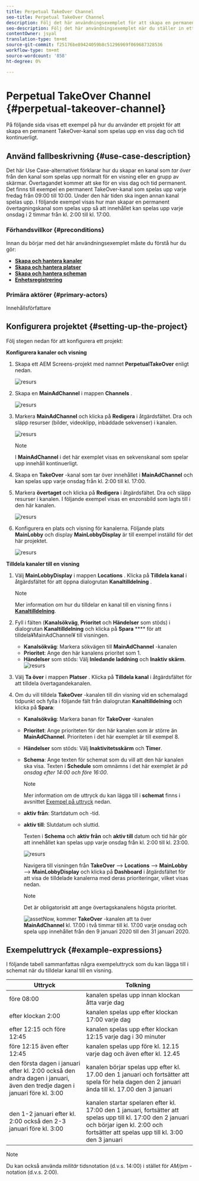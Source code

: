 ```yaml
---
title: Perpetual TakeOver Channel
seo-title: Perpetual TakeOver Channel
description: Följ det här användningsexemplet för att skapa en permanent TakeOver-kanal.
seo-description: Följ det här användningsexemplet när du ställer in ett projekt som skapar en permanent TakeOver-kanal som spelas upp en viss tid och dag kontinuerligt.
contentOwner: jsyal
translation-type: tm+mt
source-git-commit: f25176be89424059b8c51296969f069687328536
workflow-type: tm+mt
source-wordcount: '858'
ht-degree: 0%

---
```



# Perpetual TakeOver Channel {#perpetual-takeover-channel}

På följande sida visas ett exempel på hur du använder ett projekt för att skapa en permanent TakeOver-kanal som spelas upp en viss dag och tid kontinuerligt.

## Använd fallbeskrivning {#use-case-description}

Det här Use Case-alternativet förklarar hur du skapar en kanal som *tar över* från den kanal som spelas upp normalt för en visning eller en grupp av skärmar. Övertagandet kommer att ske för en viss dag och tid permanent.
Det finns till exempel en permanent TakeOver-kanal som spelas upp varje fredag från 09:00 till 10:00. Under den här tiden ska ingen annan kanal spelas upp. I följande exempel visas hur man skapar en permanent övertagningskanal som spelas upp så att innehållet kan spelas upp varje onsdag i 2 timmar från kl. 2:00 till kl. 17:00.

### Förhandsvillkor {#preconditions}

Innan du börjar med det här användningsexemplet måste du förstå hur du gör:

* **[Skapa och hantera kanaler](managing-channels.md)**
* **[Skapa och hantera platser](managing-locations.md)**
* **[Skapa och hantera scheman](managing-schedules.md)**
* **[Enhetsregistrering](device-registration.md)**

### Primära aktörer {#primary-actors}

Innehållsförfattare

## Konfigurera projektet {#setting-up-the-project}

Följ stegen nedan för att konfigurera ett projekt:

**Konfigurera kanaler och visning**

1. Skapa ett AEM Screens-projekt med namnet **PerpetualTakeOver** enligt nedan.

   ![resurs](assets/p_usecase1.png)

1. Skapa en **MainAdChannel** i mappen **Channels** .

   ![resurs](assets/p_usecase2.png)

1. Markera **MainAdChannel** och klicka på **Redigera** i åtgärdsfältet. Dra och släpp resurser (bilder, videoklipp, inbäddade sekvenser) i kanalen.

   ![resurs](assets/p_usecase3.png)


   >[!NOTE]
   >I **MainAdChannel** i det här exemplet visas en sekvenskanal som spelar upp innehåll kontinuerligt.

1. Skapa en **TakeOver** -kanal som tar över innehållet i **MainAdChannel** och kan spelas upp varje onsdag från kl. 2:00 till kl. 17:00.

1. Markera **övertaget** och klicka på **Redigera** i åtgärdsfältet. Dra och släpp resurser i kanalen. I följande exempel visas en enzonsbild som lagts till i den här kanalen.

   ![resurs](assets/p_usecase4.png)

1. Konfigurera en plats och visning för kanalerna. Följande plats **MainLobby** och display **MainLobbyDisplay** är till exempel inställd för det här projektet.

   ![resurs](assets/p_usecase5.png)

**Tilldela kanaler till en visning**

1. Välj **MainLobbyDisplay** i mappen **Locations** . Klicka på **Tilldela kanal** i åtgärdsfältet för att öppna dialogrutan **Kanaltilldelning** .

   >[!NOTE]
   >Mer information om hur du tilldelar en kanal till en visning finns i **[Kanaltilldelning](channel-assignment.md)**.

1. Fyll i fälten (**Kanalsökväg**, **Prioritet** och **Händelser** som stöds) i dialogrutan **Kanaltilldelning** och klicka på **Spara** **** för att tilldela¥MainAdChannel¥ till visningen.

   * **Kanalsökväg**: Markera sökvägen till **MainAdChannel** -kanalen
   * **Prioritet**: Ange den här kanalens prioritet som 1.
   * **Händelser** som stöds: Välj **Inledande laddning** och **Inaktiv skärm**.
   ![resurs](assets/p_usecase6.png)

1. Välj **Ta över** i mappen **Platser** . Klicka på **Tilldela kanal** i åtgärdsfältet för att tilldela övertagandekanalen.

1. Om du vill tilldela **TakeOver** -kanalen till din visning vid en schemalagd tidpunkt och fylla i följande fält från dialogrutan **Kanaltilldelning** och klicka på **Spara**:

   * **Kanalsökväg**: Markera banan för **TakeOver** -kanalen
   * **Prioritet**: Ange prioriteten för den här kanalen som är större än **MainAdChannel**. Prioriteten i det här exemplet är till exempel 8.
   * **Händelser** som stöds: Välj **Inaktivitetsskärm** och **Timer**.
   * **Schema**: Ange texten för schemat som du vill att den här kanalen ska visa. Texten i **Schedule** som omnämns i det här exemplet är *på onsdag efter 14:00 och före 16:00*.
      >[!NOTE]
      >Mer information om de uttryck du kan lägga till i **schemat** finns i avsnittet [Exempel på uttryck](#example-expressions) nedan.
   * **aktiv från**: Startdatum och -tid.
   * **aktiv till**: Slutdatum och sluttid.

      Texten i **Schema** och **aktiv från** och **aktiv till** datum och tid här gör att innehållet kan spelas upp varje onsdag från kl. 2:00 till kl. 23:00.


      ![resurs](assets/p_usecase7.png)

      Navigera till visningen från **TakeOver** —> **Locations** —> **MainLobby** —> **MainLobbyDisplay** och klicka på **Dashboard** i åtgärdsfältet för att visa de tilldelade kanalerna med deras prioriteringar, vilket visas nedan.

      >[!NOTE]
      >Det är obligatoriskt att ange övertagskanalens högsta prioritet.

      ![asset](assets/p_usecase8.png)Now, kommer **TakeOver** -kanalen att ta över **MainAdChannel** kl. 17.00 i två timmar till kl. 17.00 varje onsdag och spela upp innehållet från den 9 januari 2020 till den 31 januari 2020.

## Exempeluttryck {#example-expressions}

I följande tabell sammanfattas några exempeluttryck som du kan lägga till i schemat när du tilldelar kanal till en visning.

| **Uttryck** | **Tolkning** |
|---|---|
| före 08:00 | kanalen spelas upp innan klockan åtta varje dag |
| efter klockan 2:00 | kanalen spelas upp efter klockan 17:00 varje dag |
| efter 12:15 och före 12:45 | kanalen spelas upp efter klockan 12:15 varje dag i 30 minuter |
| före 12:15 även efter 12:45 | kanalen spelas upp före kl. 12.15 varje dag och även efter kl. 12.45 |
| den första dagen i januari efter kl. 2:00 också den andra dagen i januari, även den tredje dagen i januari före kl. 3:00 | kanalen börjar spelas upp efter kl. 17.00 den 1 januari och fortsätter att spela för hela dagen den 2 januari ända till kl. 17.00 den 3 januari |
| den 1-2 januari efter kl. 2:00 också den 2-3 januari före kl. 3:00 | kanalen startar spelaren efter kl. 17:00 den 1 januari, fortsätter att spelas upp till kl. 17:00 den 2 januari och börjar igen kl. 2:00 och fortsätter att spelas upp till kl. 3:00 den 3 januari |

>[!NOTE]
>
>Du kan också använda _militär_ tidsnotation (d.v.s. 14:00) i stället för *AM/pm* -notation (d.v.s. 2:00).
